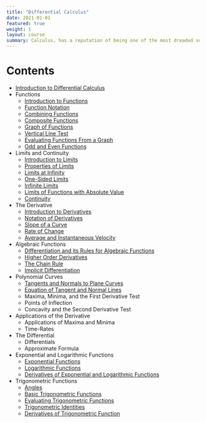 ```yaml
---
title: "Differential Calculus"
date: 2021-01-01
featured: true
weight: 1
layout: course
summary: Calculus, has a reputation of being one of the most dreaded subjects in college. The fear and apprehension probably came from the lack of appreciation of the potential of calculus in many applications in and outside of the engineering field. It is our hope that you will learn from the course as well as develop a sense of appreciation for calculus. The succeeding discussions are intended for those with an introductory background in Calculus. Assuming so, you should be able to understand the mathematics involved easily.
---
```


# Contents
- [Introduction to Differential Calculus](../calculus/DC-0.1-introduction-to-differential-calculus)
- Functions
  - [Introduction to Functions](../calculus/DC-1.1-introduction-to-functions)
  - [Function Notation](../calculus/DC-1.2-function-notation)
  - [Combining Functions](../calculus/DC-1.3-combining-functions)
  - [Composite Functions](../calculus/DC-1.4-composite-functions)
  <!--Piecewise Functions-->
  - [Graph of Functions](../calculus/DC-1.6-graph-of-functions)
  - [Vertical Line Test](../calculus/DC-1.7-vertical-line-test)
  - [Evaluating Functions From a Graph](../calculus/DC-1.8-evaluating-functions-from-a-graph)
  - [Odd and Even Functions](../calculus/DC-1.9-odd-and-even-functions)
- Limits and Continuity
  - [Introduction to Limits](../calculus/DC-2.1-introduction-to-limits)
  - [Properties of Limits](../calculus/DC-2.2-properties-of-limits)
  - [Limits at Infinity](../calculus/DC-2.3-limits-at-infinity)
  - [One-Sided Limits](../calculus/DC-2.4-one-sided-limits)
  - [Infinite Limits](../calculus/DC-2.5-infinite-limits)
  - [Limits of Functions with Absolute Value](../calculus/DC-2.6-limits-of-functions-with-absolute-value)
  - [Continuity](../calculus/DC-2.7-continuity)
- The Derivative
  - [Introduction to Derivatives](../calculus/DC-3.1-introduction-to-derivatives)
  - [Notation of Derivatives](../calculus/DC-3.2-notation-of-derivatives)
  - [Slope of a Curve](../calculus/DC-3.3-slope-of-a-curve)
  - [Rate of Change](../calculus/DC-3.4-rate-of-change)
  - [Average and Instantaneous Velocity](../calculus/DC-3.5-average-and-instantaneous-velocity)
- Algebraic Functions
  - [Differentiation and its Rules for Algebraic Functions](../calculus/DC-4.1-differentiation-and-its-rules-for-algebraic-functions)
  - [Higher Order Derivatives](../calculus/DC-4.2-higher-order-derivatives)
  - [The Chain Rule](../calculus/DC-4.3-the-chain-rule)
  - [Implicit Differentiation](../calculus/DC-4.4-implicit-differentiation)
- Polynomial Curves
  - [Tangents and Normals to Plane Curves](../calculus/DC-5.1-tangents-and-normals-to-plane-curves)
  - [Equation of Tangent and Normal Lines](../calculus/DC-5.2-equation-of-tangent-and-normal-lines)
  - Maxima, Minima, and the First Derivative Test
  - Points of Inflection
  - Concavity and the Second Derivative Test
- Applications of the Derivative
  - Applications of Maxima and Minima
  - Time-Rates
- The Differential
  - Differentials
  - Approximate Formula
- Exponential and Logarithmic Functions
  - [Exponential Functions](../calculus/DC-8.1-exponential-functions)
  - [Logarithmic Functions](../calculus/DC-8.2-logarithmic-functions)
  - [Derivatives of Exponential and Logarithmic Functions](../calculus/DC-8.3-derivatives-of-exponential-and-logarithmic-functions)
- Trigonometric Functions
  - [Angles](../calculus/DC-9.1-angles)
  - [Basic Trigonometric Functions](../calculus/DC-9.2-basic-trigonometric-identities)
  - [Evaluating Trigonometric Functions](../calculus/DC-9.3-evaluating-trigonometric-functions)
  - [Trigonometric Identities](../calculus/DC-9.4-trigonometric-identities)
  - [Derivatives of Trigonometric Function](../calculus/DC-9.5-derivatives-of-trigonometric-functions)
